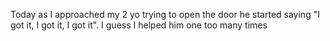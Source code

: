 Today as I approached my 2 yo trying to open the door he started saying "I got it, I got it, I got it". I guess I helped him one too many times

